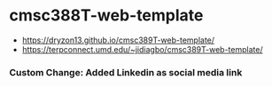 # cmsc388T-web-template
- https://dryzon13.github.io/cmsc389T-web-template/
- https://terpconnect.umd.edu/~jidiagbo/cmsc389T-web-template/
### Custom Change: Added Linkedin as social media link
